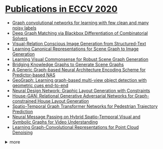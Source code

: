 # [Publications in ECCV 2020](https://eccv2020.eu/accepted-papers/)



- [Graph convolutional networks for learning with few clean and many noisy labels](https://github.com/naganandy/graph-based-deep-learning-literature/blob/master/conference-publications/folders/publications_eccv20/fcmnl_eccv20/README.md)
- [Deep Graph Matching via Blackbox Differentiation of Combinatorial Solvers](https://github.com/naganandy/graph-based-deep-learning-literature/blob/master/conference-publications/folders/publications_eccv20/bbgm_eccv20/README.md)
- [Visual-Relation Conscious Image Generation from Structured-Text](https://github.com/naganandy/graph-based-deep-learning-literature/blob/master/conference-publications/folders/publications_eccv20/igst_eccv20/README.md)
- [Learning Canonical Representations for Scene Graph to Image Generation](https://github.com/naganandy/graph-based-deep-learning-literature/blob/master/conference-publications/folders/publications_eccv20/wsgc_eccv20/README.md)
- [Learning Visual Commonsense for Robust Scene Graph Generation](https://github.com/naganandy/graph-based-deep-learning-literature/blob/master/conference-publications/folders/publications_eccv20/glat_eccv20/README.md)
- [Bridging Knowledge Graphs to Generate Scene Graphs](https://github.com/naganandy/graph-based-deep-learning-literature/blob/master/conference-publications/folders/publications_eccv20/gbnet_eccv20/README.md)
- [A Generic Graph-based Neural Architecture Encoding Scheme for Predictor-based NAS](https://github.com/naganandy/graph-based-deep-learning-literature/blob/master/conference-publications/folders/publications_eccv20/gates_eccv20/README.md)
- [GeoGraph: Learning graph-based multi-view object detection with geometric cues end-to-end](https://github.com/naganandy/graph-based-deep-learning-literature/blob/master/conference-publications/folders/publications_eccv20/geograph_eccv20/README.md)
- [Neural Design Network: Graphic Layout Generation with Constraints](https://github.com/naganandy/graph-based-deep-learning-literature/blob/master/conference-publications/folders/publications_eccv20/ndn_eccv20/README.md)
- [House-GAN: Relational Generative Adversarial Networks for Graph-constrained House Layout Generation](https://github.com/naganandy/graph-based-deep-learning-literature/blob/master/conference-publications/folders/publications_eccv20/housegan_eccv20/README.md)
- [Spatio-Temporal Graph Transformer Networks for Pedestrian Trajectory Prediction](https://github.com/naganandy/graph-based-deep-learning-literature/blob/master/conference-publications/folders/publications_eccv20/star_eccv20/README.md)
- [Neural Message Passing on Hybrid Spatio-Temporal Visual and Symbolic Graphs for Video Understanding](https://github.com/naganandy/graph-based-deep-learning-literature/blob/master/conference-publications/folders/publications_eccv20/stmpnn_eccv20/README.md)
- [Learning Graph-Convolutional Representations for Point Cloud Denoising](https://github.com/naganandy/graph-based-deep-learning-literature/blob/master/conference-publications/folders/publications_eccv20/gpdnet_eccv20/README.md)



<details> 
<summary> more </summary> 

- Representative Graph Neural Network
- Pose2Mesh: Graph Convolutional Network for 3D human Pose and Mesh Recovery from 2D Human Pose
- Regression of Instance Boundary by Aggregated CNN and GCN
- Cascade Graph Neural Networks for RGB-D Salient Object Detection
- Class-wise Dynamic Graph Convolution for Semantic Segmentation
- DDGCN: A Dynamic Directed Graph Convolutional Network for Action Recognition
- On Dropping Clusters to Regularize Graph Convolutional Neural Networks
- Attention-Driven Dynamic Graph Convolutional Network for Multi-Label Image Recognition
- Decoupling GCN with DropGraph Module for Skeleton-Based Action Recognition
- Multi-view adaptive graph convolutions for graph classification
- Boundary Content Graph Neural Network for Temporal Action Proposal Generation
- Empowering Relational Network by Self-Attention Augmented Conditional Random Fields for Group Activity Recognition
- Learning Lane Graph Representations for Motion Forecasting
- Video Object Segmentation with Graph Memory Network
- Region Graph Embedding Network for Zero-Shot Learning
- Pixel-Pair Occlusion Relationship Map (P2ORM): Formulation, Inference & Application
- Bounding-box Channels for Visual Relationship Detection
- JGR-P2O: Joint Graph Reasoning based Pixel-to-Offset Prediction Network for 3D Hand Pose Estimation from a Single Depth Image
- CoTeRe-Net: Discovering Collaborative Ternary Relations in Videos
- Visual Relation Grounding in Videos
- Learning Object Relation Graph and Tentative Policy for Visual Navigation
- Rolling Shutter Image Stitching and Rectification via Differential Homography
- Learning Inter-Plane Relations for Piecewise Planar Reconstruction
- Differentiable Hierarchical Graph Grouping for Multi-Person Pose Estimation
- GMNet: Graph Matching Network for Large Scale Part Semantic Segmentation in the Wild
- Cross-domain Structured Landmark Detection via Progressive Topology-Adapting Deep Graph Learning
- Deep Positional and Relational Feature Learning for Rotation-Invariant Point Cloud Analysis
- Layered Neighborhood Expansion for Incremental Multiple Graph Matching
- A Comprehensive Study of Weight Sharing in Graph Networks for 3D Human Pose Estimation
- Graph-PCNN: Two Stage Human Pose Estimation with Graph Pose Refinement
- Local Correlation Consistency for Knowledge Distillation
- Edge-aware Graph Representation Learning and Reasoning for Face Parsing
- DRG: Dual Relation Graph for Human-Object Interaction Detection
- Sketching Image Gist: Human-Mimetic Hierarchical Scene Graph Generation
- Comprehensive Image Captioning via Scene Graph Decomposition
- Generative View-Correlation Adaptation for Semi-Supervised Multi-View Learning
- Graph-Based Social Relation Reasoning
- Learn to Propagate Reliably on Noisy Affinity Graphs
- Contextual-Relation Consistent Domain Adaptation for Semantic Segmentation
- GINet: Graph Interaction Network for Scene Parsing
- Contextual Heterogeneous Graph for Human-Object Interaction Detection
- We Have So Much In Common: Modeling Semantic Relational Set Abstractions in Videos
- Graph Edit Distance Reward: Learning to Edit Scene Graph
- Propagating Over Phrase Relations for One-Stage Visual Grounding
- Encoding Structure-Texture Relation with P-Net for Anomaly Detection in Retinal Images
- Hierarchical Visual-Textual Graph for Temporal Activity Localization via Language
- TRRNet: Tree Relation Reasoning for Compositional Visual Question Answering
- Mining Inter-Video Proposal Relations for Video Object Detection
- Group Activity Prediction with Sequential Relational Anticipation Model
- Sparse-to-Dense Depth Completion Revisited: Sampling Strategy and Graph Construction
- Learning Structural Similarity of User Interface Layouts using Graph Networks
- SACA Net: Cybersickness Assessment of Individual Viewers for VR Content via Graph-based Symptom Relation Embedding
- Sat2Graph: Road Graph Extraction through Graph-Tensor Encoding
- Autoencoder-based Graph Construction for Semi-supervised Learning
- Inference Graphs for CNN Interpretation
- Graph Wasserstein Correlation Analysis for Movie Retrieval
- SumGraph: Video Summarization via Recursive Graph Modeling
- Semantic Relation Preserving Knowledge Distillation for Image-to-Image Translation
- Explainable Graph Networks for Weakly-supervised Learning of Visual Relations
- Leveraging Seen and Unseen Semantic Relationships for Generative Zero-Shot Learning
- Statistical Outlier Identification in Pose Graphs Using Cycles

</details>

